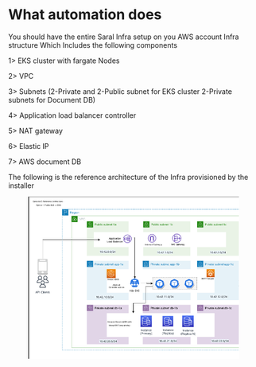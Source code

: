 # What automation does

You should have the entire Saral Infra setup on you AWS account Infra structure Which Includes the following components



1> EKS cluster with fargate Nodes

2> VPC

3> Subnets (2-Private and 2-Public subnet for EKS cluster 2-Private subnets for Document DB)

4> Application load balancer controller

5> NAT gateway

6> Elastic IP

7> AWS document DB



The following is the reference architecture of the Infra provisioned by the installer

<figure><img src="../../../.gitbook/assets/saral ref arch.png" alt=""><figcaption></figcaption></figure>
